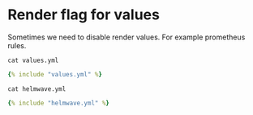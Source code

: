 # Render flag for values

Sometimes we need to disable render values. For example prometheus rules.

`cat values.yml`

```yaml
{% include "values.yml" %}
```


`cat helmwave.yml`
```yaml
{% include "helmwave.yml" %}
```
